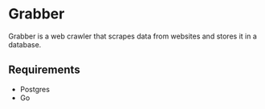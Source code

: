 # Grabber

Grabber is a web crawler that scrapes data from websites and stores it in a database.

## Requirements

* Postgres
* Go

